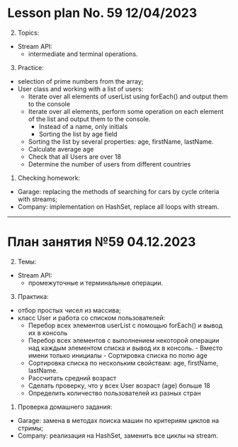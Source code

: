 # Lesson plan No. 59 12/04/2023

2. Topics:
- Stream API:
  - intermediate and terminal operations.

3. Practice:
- selection of prime numbers from the array;
- User class and working with a list of users:
  - Iterate over all elements of userList using forEach() and output them to the console
  - Iterate over all elements, perform some operation on each element of the list and output them to the console.
    - Instead of a name, only initials
    - Sorting the list by age field
  - Sorting the list by several properties: age, firstName, lastName.
  - Calculate average age
  - Check that all Users are over 18
  - Determine the number of users from different countries

1. Checking homework:
- Garage: replacing the methods of searching for cars by cycle criteria with streams;
- Company: implementation on HashSet, replace all loops with stream.

___________________________________________

# План занятия №59 04.12.2023

2. Темы:
- Stream API: 
  - промежуточные и терминальные операции.

3. Практика:
- отбор простых чисел из массива;
- класс User и работа со списком пользователей:
  - Перебор всех элементов userList с помощью forEach() и вывод их в консоль 
  - Перебор всех элементов с выполнением некоторой операции над каждым элементом списка и вывод их в консоль.
          - Вместо имени только инициалы
          - Сортировка списка по полю age
  - Сортировка списка по нескольким свойствам: age, firstName, lastName. 
  - Рассчитать средний возраст
  - Сделать проверку, что у всех User возраст (age) больше 18
  - Определить количество пользователей из разных стран

1. Проверка домашнего задания:
- Garage: замена в методах поиска машин по критериям циклов на стримы;
- Company: реализация на HashSet, заменить все циклы на stream.

